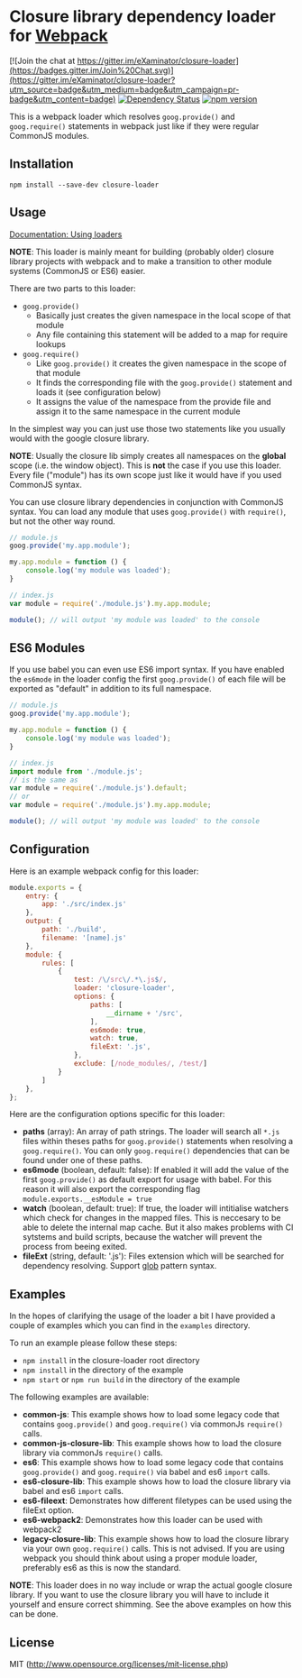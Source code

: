 # Closure library dependency loader for [Webpack](http://webpack.github.io/)

[![Join the chat at https://gitter.im/eXaminator/closure-loader](https://badges.gitter.im/Join%20Chat.svg)](https://gitter.im/eXaminator/closure-loader?utm_source=badge&utm_medium=badge&utm_campaign=pr-badge&utm_content=badge)
[![Dependency Status](https://david-dm.org/examinator/closure-loader.svg)](https://david-dm.org/examinator/closure-loader)
[![npm version](https://badge.fury.io/js/closure-loader.svg)](https://badge.fury.io/js/closure-loader)

This is a webpack loader which resolves `goog.provide()` and `goog.require()` statements in webpack
just like if they were regular CommonJS modules.

## Installation
```npm install --save-dev closure-loader```

## Usage
[Documentation: Using loaders](http://webpack.github.io/docs/using-loaders.html)

**NOTE**: This loader is mainly meant for building (probably older) closure library projects with webpack
and to make a transition to other module systems (CommonJS or ES6) easier.

There are two parts to this loader:
- `goog.provide()`
    - Basically just creates the given namespace in the local scope of that module
    - Any file containing this statement will be added to a map for require lookups
- `goog.require()`
    - Like `goog.provide()` it creates the given namespace in the scope of that module
    - It finds the corresponding file with the `goog.provide()` statement and loads it (see configuration below)
    - It assigns the value of the namespace from the provide file and assign it to the same
      namespace in the current module

In the simplest way you can just use those two statements like you usually would with the google closure library.

**NOTE**: Usually the closure lib simply creates all namespaces on the **global** scope (i.e. the window object).
This is **not** the case if you use this loader. Every file ("module") has its own scope just like it would have
if you used CommonJS syntax.

You can use closure library dependencies in conjunction with CommonJS syntax. You can load any module that uses
`goog.provide()` with `require()`, but not the other way round.

```javascript
// module.js
goog.provide('my.app.module');

my.app.module = function () {
    console.log('my module was loaded');
}

// index.js
var module = require('./module.js').my.app.module;

module(); // will output 'my module was loaded' to the console
```

## ES6 Modules
If you use babel you can even use ES6 import syntax. If you have enabled the `es6mode` in the loader config
the first `goog.provide()` of each file will be exported as "default" in addition to its full namespace.

```javascript
// module.js
goog.provide('my.app.module');

my.app.module = function () {
    console.log('my module was loaded');
}

// index.js
import module from './module.js';
// is the same as
var module = require('./module.js').default;
// or
var module = require('./module.js').my.app.module;

module(); // will output 'my module was loaded' to the console
```

## Configuration
Here is an example webpack config for this loader:

```javascript
module.exports = {
    entry: {
        app: './src/index.js'
    },
    output: {
        path: './build',
        filename: '[name].js'
    },
    module: {
        rules: [
            {
                test: /\/src\/.*\.js$/,
                loader: 'closure-loader',
                options: {
                    paths: [
                        __dirname + '/src',
                    ],
                    es6mode: true,
                    watch: true,
                    fileExt: '.js',
                },
                exclude: [/node_modules/, /test/]
            }
        ]
    },
};
```

Here are the configuration options specific for this loader:

- **paths** (array): An array of path strings. The loader will search all `*.js` files within theses
  paths for `goog.provide()` statements when resolving a `goog.require()`. You can only `goog.require()`
  dependencies that can be found under one of these paths.
- **es6mode** (boolean, default: false): If enabled it will add the value of the first `goog.provide()`
  as default export for usage with babel. For this reason it will also export the corresponding flag
  `module.exports.__esModule = true`
- **watch** (boolean, default: true): If true, the loader will intitialise watchers which check for
  changes in the mapped files. This is neccesary to be able to delete the internal map cache. But
  it also makes problems with CI sytstems and build scripts, because the watcher will prevent the
  process from beeing exited.
- **fileExt** (string, default: '.js'): Files extension which will be searched for dependency resolving. 
  Support [glob](https://github.com/isaacs/node-glob) pattern syntax.

## Examples
In the hopes of clarifying the usage of the loader a bit I have provided a couple of examples which
you can find in the `examples` directory.

To run an example please follow these steps:
- `npm install` in the closure-loader root directory
- `npm install` in the directory of the example
- `npm start` or `npm run build` in the directory of the example

The following examples are available:
- **common-js**: This example shows how to load some legacy code that contains `goog.provide()` and
  `goog.require()` via commonJs `require()` calls.
- **common-js-closure-lib**: This example shows how to load the closure library via commonJs
  `require()` calls.
- **es6**: This example shows how to load some legacy code that contains `goog.provide()` and
  `goog.require()` via babel and es6 `import` calls.
- **es6-closure-lib**: This example shows how to load the closure library via babel and es6
  `import` calls.
- **es6-fileext**: Demonstrates how different filetypes can be used using the fileExt option.
- **es6-webpack2**: Demonstrates how this loader can be used with webpack2
- **legacy-closure-lib**: This example shows how to load the closure library via your own `goog.require()`
  calls. This is not advised. If you are using webpack you should think about using a proper module loader,
  preferably es6 as this is now the standard.

**NOTE**: This loader does in no way include or wrap the actual google closure library. If you want to use the closure library you will have to include it yourself and ensure correct shimming. See the above examples on how this can be done.

## License

MIT (http://www.opensource.org/licenses/mit-license.php)
